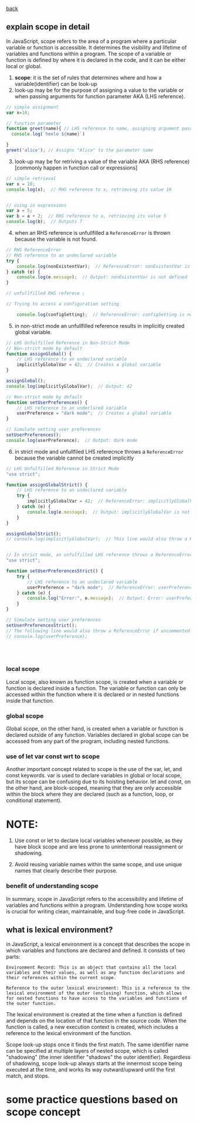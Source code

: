 


[back](../../README.md)

## explain scope in detail
In JavaScript, scope refers to the area of a program where a particular variable or function is accessible. It determines the visibility and lifetime of variables and functions within a program. The scope of a variable or function is defined by where it is declared in the code, and it can be either local or global.
<!-- new additional notes -->

1. **scope**: it is the set of rules that determines where and how a variable(identifier) can be look-up 
2. look-up may be for the purpose of assigning a value to the variable or when passing arguments for function parameter AKA (LHS reference).
   
```js
// simple assignment 
var x=10;  

// function parameter
function greet(name){ // LHS reference to name, assigning argument passed during function call
  console.log(`heelo ${name}`)

}
greet('alice'); // Assigns "Alice" to the parameter name
```
3. look-up may be for retriving a value of the variable AKA (RHS  reference) [commonly happen in function call or expressions]

```js
// simple retrieval
var x = 10;
console.log(x);  // RHS reference to x, retrieving its value 10


// using in expressions
var a = 5;
var b = a + 2;  // RHS reference to a, retrieving its value 5
console.log(b);  // Outputs 7


```


4. when an RHS reference is unfullfilled a `ReferenceError` is thrown because the variable is not found.
```js
// RHS ReferenceError
// RHS reference to an undeclared variable
try {
    console.log(nonExistentVar);  // ReferenceError: nonExistentVar is not defined
} catch (e) {
    console.log(e.message);  // Output: nonExistentVar is not defined
}

```
```js
// unfullfilled RHS referece ;

// Trying to access a configuration setting

    console.log(configSetting);  // ReferenceError: configSetting is not defined
```
5. in non-strict mode an unfullfilled reference results in implicitly created global variable.

```js
// LHS Unfulfilled Reference in Non-Strict Mode
// Non-strict mode by default
function assignGlobal() {
    // LHS reference to an undeclared variable
    implicitlyGlobalVar = 42;  // Creates a global variable
}

assignGlobal();
console.log(implicitlyGlobalVar);  // Output: 42


```
```js
// Non-strict mode by default
function setUserPreferences() {
    // LHS reference to an undeclared variable
    userPreference = "dark mode";  // Creates a global variable
}

// Simulate setting user preferences
setUserPreferences();
console.log(userPreference);  // Output: dark mode

```

6. in strict mode and unfullfiled LHS referecnce throws a `ReferenceError` because the variable cannot be created implicitly

```js
// LHS Unfulfilled Reference in Strict Mode
"use strict";

function assignGlobalStrict() {
    // LHS reference to an undeclared variable
    try {
        implicitlyGlobalVar = 42;  // ReferenceError: implicitlyGlobalVar is not defined
    } catch (e) {
        console.log(e.message);  // Output: implicitlyGlobalVar is not defined
    }
}

assignGlobalStrict();
// console.log(implicitlyGlobalVar);  // This line would also throw a ReferenceError if uncommented

```
```js

// In strict mode, an unfulfilled LHS reference throws a ReferenceError because the variable cannot be implicitly created.
"use strict";

function setUserPreferencesStrict() {
    try {
        // LHS reference to an undeclared variable
        userPreference = "dark mode";  // ReferenceError: userPreference is not defined
    } catch (e) {
        console.log("Error:", e.message);  // Output: Error: userPreference is not defined
    }
}

// Simulate setting user preferences
setUserPreferencesStrict();
// The following line would also throw a ReferenceError if uncommented
// console.log(userPreference);

```

</br>
</br>

### local scope
Local scope, also known as function scope, is created when a variable or function is declared inside a function. The variable or function can only be accessed within the function where it is declared or in nested functions inside that function.

### global scope
Global scope, on the other hand, is created when a variable or function is declared outside of any function. Variables declared in global scope can be accessed from any part of the program, including nested functions.

### use of let var const wrt to scope
Another important concept related to scope is the use of the var, let, and const keywords. var is used to declare variables in global or local scope, but its scope can be confusing due to its hoisting behavior. let and const, on the other hand, are block-scoped, meaning that they are only accessible within the block where they are declared (such as a function, loop, or conditional statement).


<!-- ```js

// Problem: We need to fetch data from a server and display it on a web page. We also need to provide a way for the user to filter the data by category.

// Global variables
var data = []; // Stores the fetched data from the server
var categories = ["All"]; // Stores the available categories

// Fetch data from server and populate the data variable
function fetchData() {
  // Local variable (function scope)
  var apiUrl = "https://example.com/api/data";
  
  fetch(apiUrl)
    .then(response => response.json())
    .then(data => {
      // Assign the fetched data to the global data variable
      data = data;
      
      // Extract the available categories from the data and assign them to the global categories variable
      categories = [...new Set(data.map(item => item.category))];
      categories.unshift("All"); // Add "All" category to the beginning of the array
      
      // Display the data and categories on the web page
      renderData();
      renderCategories();
    })
    .catch(error => console.error(error));
}

// Filter the data by category
function filterData(category) {
  // Local variable (function scope)
  var filteredData = [];
  
  if (category === "All") {
    // If the category is "All", display all data
    filteredData = data;
  } else {
    // Otherwise, filter the data by category
    filteredData = data.filter(item => item.category === category);
  }
  
  // Display the filtered data on the web page
  renderData(filteredData);
}

// Render the data on the web page
function renderData(dataToRender = data) {
  // Local variable (function scope)
  var container = document.getElementById("data-container");
  
  // Clear the container
  container.innerHTML = "";
  
  // Loop through the data and create HTML elements to display it
  dataToRender.forEach(item => {
    var element = document.createElement("div");
    element.textContent = item.title;
    container.appendChild(element);
  });
}

// Render the categories on the web page
function renderCategories() {
  // Local variable (function scope)
  var container = document.getElementById("category-container");
  
  // Clear the container
  container.innerHTML = "";
  
  // Loop through the categories and create HTML elements to display them
  categories.forEach(category => {
    var element = document.createElement("button");
    element.textContent = category;
    element.addEventListener("click", () => filterData(category));
    container.appendChild(element);
  });
}

// Call the fetchData function to start the application
fetchData();
``` -->


# NOTE:
1. Use const or let to declare local variables whenever possible, as they have block scope and are less prone to unintentional reassignment or shadowing.

2. Avoid reusing variable names within the same scope, and use unique names that clearly describe their purpose.




### benefit of understanding scope

In summary, scope in JavaScript refers to the accessibility and lifetime of variables and functions within a program. Understanding how scope works is crucial for writing clean, maintainable, and bug-free code in JavaScript.



## what is lexical environment?
in JavaScript, a lexical environment is a concept that describes the scope in which variables and functions are declared and defined. It consists of two parts:

    Environment Record: This is an object that contains all the local variables and their values, as well as any function declarations and their references within the current scope.

    Reference to the outer lexical environment: This is a reference to the lexical environment of the outer (enclosing) function, which allows for nested functions to have access to the variables and functions of the outer function.

The lexical environment is created at the time when a function is defined and depends on the location of that function in the source code. When the function is called, a new execution context is created, which includes a reference to the lexical environment of the function.

Scope look-up stops once it finds the first match. The same identifier name can be specified at multiple layers of nested scope, which is called "shadowing" (the inner identifier "shadows" the outer identifier). Regardless of shadowing, scope look-up always starts at the innermost scope being executed at the time, and works its way outward/upward until the first match, and stops.

# some practice questions based on scope concept


